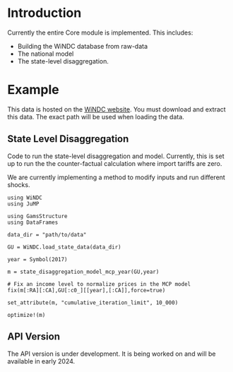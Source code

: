 # Introduction

Currently the entire Core module is implemented. This includes:

* Building the WiNDC database from raw-data
* The national model
* The state-level disaggregation. 


# Example
This data is hosted on the [WiNDC website](https://windc.wisc.edu/downloads/version_4_0/windc_2021_julia.zip). 
You must download and extract this data. The exact path will be used
when loading the data.

## State Level Disaggregation
Code to run the state-level disaggregation and model. Currently,
this is set up to run the the counter-factual calculation where
import tariffs are zero. 

We are currently implementing a method to modify inputs and run
different shocks. 
```
using WiNDC
using JuMP

using GamsStructure
using DataFrames

data_dir = "path/to/data"

GU = WiNDC.load_state_data(data_dir)

year = Symbol(2017)

m = state_disaggregation_model_mcp_year(GU,year)

# Fix an income level to normalize prices in the MCP model 
fix(m[:RA][:CA],GU[:c0_][[year],[:CA]],force=true)

set_attribute(m, "cumulative_iteration_limit", 10_000)

optimize!(m)
```




## API Version
The API version is under development. It is being worked on and
will be available in early 2024.

